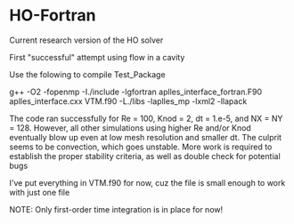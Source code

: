 # HO-Fortran
Current research version of the HO solver

First "successful" attempt using flow in a cavity

Use the folowing to compile Test_Package

g++  -O2 -fopenmp -I./include -lgfortran aplles_interface_fortran.F90 aplles_interface.cxx VTM.f90 -L./libs -laplles_mp -lxml2 -llapack

The code ran successfully for Re = 100, Knod = 2, dt = 1.e-5, and NX = NY = 128. However, all other simulations using higher Re and/or Knod
eventually blow up even at low mesh resolution and smaller dt. The culprit seems to be convection, which goes unstable. More work is 
required to establish the proper stability criteria, as well as double check for potential bugs

I've put everything in VTM.f90 for now, cuz the file is small enough to work with just one file

NOTE: Only first-order time integration is in place for now!

